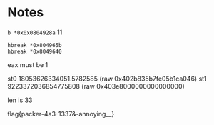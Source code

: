 # Notes

`b *0x0x0804928a`
11
```
hbreak *0x804965b
hbreak *0x8049640
```

eax must be 1

st0            18053626334051.5782585 (raw 0x402b835b7fe05b1ca046)
st1            9223372036854775808 (raw 0x403e8000000000000000)

len is 33

flag{packer-4a3-1337&-annoying__}
